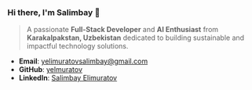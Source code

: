 ### Hi there, I'm Salimbay 👋

> A passionate **Full-Stack Developer** and **AI Enthusiast** from **Karakalpakstan, Uzbekistan** dedicated to building sustainable and impactful technology solutions.

- **Email**: yelimuratovsalimbay@gmail.com
- **GitHub**: [yelmuratov](https://github.com/yelmuratov)
- **LinkedIn**: [Salimbay Elimuratov](https://www.linkedin.com/in/salimbayelmuratov/)
